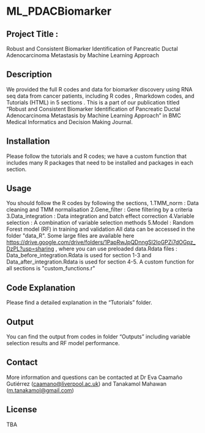 # ML_PDACBiomarker

## Project Title : 
Robust and Consistent Biomarker Identification of Pancreatic Ductal Adenocarcinoma Metastasis by Machine Learning Approach

## Description
We provided the full R codes and data for biomarker discovery using RNA seq data from cancer patients, including R codes , Rmarkdown codes, and Tutorials (HTML) in 5 sections . This is a part of our publication titled “Robust and Consistent Biomarker Identification of Pancreatic Ductal Adenocarcinoma Metastasis by Machine Learning Approach” in BMC Medical Informatics and Decision Making Journal. 

## Installation
Please follow the tutorials and R codes; we have a custom function that includes many R packages that need to be installed and packages in each section. 

## Usage
You should follow the R codes by following the sections,
1.TMM_norm : Data cleaning and TMM normalisation
2.Gene_filter : Gene filtering by a criteria
3.Data_integration : Data integration and batch effect correction
4.Variable selection : A combination of variable selection methods
5.Model : Random Forest model (RF) in training and validation 
All data can be accessed in the folder "data_R". Some large files are available here https://drive.google.com/drive/folders/1PapRwJpQDnngSl2IoGPZi7dOGpz_DzPL?usp=sharing , where you can use preloaded data.Rdata files : Data_before_integration.Rdata is used for section 1-3 and Data_after_integration.Rdata is used for section 4-5.
A custom function for all sections is "custom_functions.r"
## Code Explanation
Please find a detailed explanation in the “Tutorials” folder.

## Output
You can find the output from codes in folder “Outputs” including variable selection results and RF model performance.

## Contact 
More information and questions can be contacted at Dr Eva Caamaño Gutiérrez (caamano@liverpool.ac.uk) and Tanakamol Mahawan (m.tanakamol@gmail.com)

## License
TBA 

